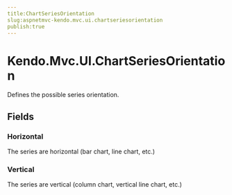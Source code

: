 ```yaml
---
title:ChartSeriesOrientation
slug:aspnetmvc-kendo.mvc.ui.chartseriesorientation
publish:true
---
```


# Kendo.Mvc.UI.ChartSeriesOrientation
Defines the possible series orientation.

## Fields
### Horizontal
The series are horizontal (bar chart, line chart, etc.)
### Vertical
The series are vertical (column chart, vertical line chart, etc.)




